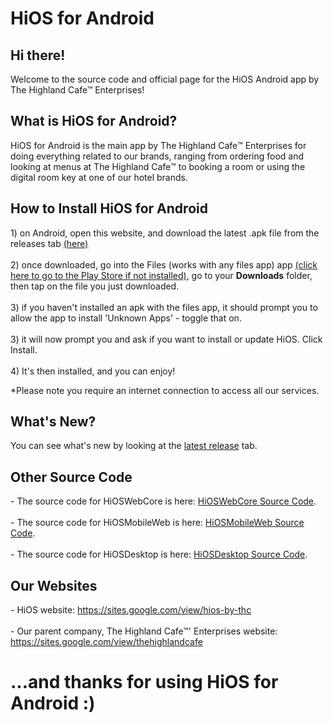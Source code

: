 # HiOS for Android

<h2>Hi there!</h2>
Welcome to the source code and official page for the HiOS Android app by The Highland Cafe™ Enterprises!<br>
<h2>What is HiOS for Android?</h2>
HiOS for Android is the main app by The Highland Cafe™️ Enterprises for doing everything related to our brands, ranging from ordering food and looking at menus at The Highland Cafe™️ to booking a room or using the digital room key at one of our hotel brands.
<h2>How to Install HiOS for Android</h2>
1) on Android, open this website, and download the latest .apk file from the releases tab <a href="https://github.com/aarjay123/harmony/releases/latest">(here)</a><br><br>
2) once downloaded, go into the Files (works with any files app) app <a href="https://play.google.com/store/apps/details?id=com.google.android.apps.nbu.files">(click here to go to the Play Store if not installed)</a>, go to your <b>Downloads</b> folder, then tap on the file you just downloaded.<br><br>
3) if you haven't installed an apk with the files app, it should prompt you to allow the app to install 'Unknown Apps' - toggle that on.<br><br>
3) it will now prompt you and ask if you want to install or update HiOS. Click Install.<br><br>
4) It's then installed, and you can enjoy!

*Please note you require an internet connection to access all our services.

<h2>What's New?</h2>
You can see what's new by looking at the <a href="https://github.com/aarjay123/harmony/releases/latest">latest release</a> tab.

<h2>Other Source Code</h2>
- The source code for HiOSWebCore is here: <a href="https://github.com/thehighlandcafe/hioswebcore">HiOSWebCore Source Code</a>.<br><br>
- The source code for HiOSMobileWeb is here: <a href="https://github.com/thehighlandcafe/hiosmobileweb">HiOSMobileWeb Source Code</a>.<br><br>
- The source code for HiOSDesktop is here: <a href="https://github.com/aarjay123/hiosdesktop">HiOSDesktop Source Code</a>.

<h2>Our Websites</h2>
- HiOS website: <a href="https://sites.google.com/view/hios-by-thc">https://sites.google.com/view/hios-by-thc</a><br><br>
- Our parent company, The Highland Cafe™' Enterprises website: <a href="https://sites.google.com/view/thehighlandcafe">https://sites.google.com/view/thehighlandcafe</a>

<h1>...and thanks for using HiOS for Android :)</h1>

